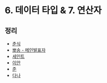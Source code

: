 # 6. 데이터 타입 & 7. 연산자

## 정리

- [춘식]()
- [뽀송 - 메인발표자]()
- [세인트](./saint.md)
- [이안]()
- [준]()
- [다나]()
